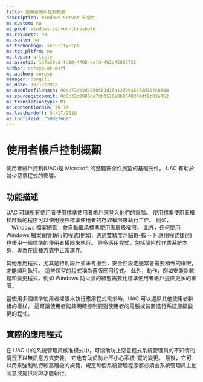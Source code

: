 ```yaml
---
title: 使用者帳戶控制概觀
description: Windows Server 安全性
ms.custom: na
ms.prod: windows-server-threshold
ms.reviewer: na
ms.suite: na
ms.technology: security-tpm
ms.tgt_pltfrm: na
ms.topic: article
ms.assetid: 1b7a39cd-fc10-4408-befd-4b2c45806732
author: coreyp-at-msft
ms.author: coreyp
manager: dongill
ms.date: 10/12/2016
ms.openlocfilehash: 90ce72cb3d1850563d16a12d09a6872d107c0690
ms.sourcegitcommit: 0d0b32c8986ba7db9536e0b8648d4ddf9b03e452
ms.translationtype: MT
ms.contentlocale: zh-TW
ms.lasthandoff: 04/17/2019
ms.locfileid: "59887669"
---
```

# <a name="user-account-control-overview"></a>使用者帳戶控制概觀
使用者帳戶控制\(UAC\)是 Microsoft 的整體安全性展望的基礎元件。  UAC 有助於減少惡意程式的影響。

## <a name="BKMK_OVER"></a>功能描述
UAC 可讓所有使用者使用標準使用者帳戶來登入他們的電腦。 使用標準使用者權杖啟動的程序可以使用授與標準使用者的存取權限來執行工作。 例如，「Windows 檔案總管」會自動繼承標準使用者層級權限。 此外，任何使用 Windows 檔案總管執行的程式\(例如，透過雙精度浮點數\-按一下 應用程式捷徑\)也使用一組標準的使用者權限來執行。 許多應用程式，包括隨附於作業系統本身，專為在這種方式中正常運作。

其他應用程式，尤其是特別設計並未考慮到，安全性設定通常會需要額外的權限，才能順利執行。 這些類型的程式稱為舊版應用程式。 此外，動作，例如安裝新軟體和變更程式，例如 Windows 防火牆的組態需要比標準使用者帳戶提供更多的權限。

當使用多個標準使用者權限來執行應用程式需求時，UAC 可以還原其他使用者群組的權杖。 這可讓使用者能夠明確控制要對使用者的電腦或裝置進行系統層級變更的程式。

## <a name="BKMK_APP"></a>實際的應用程式
在 UAC 中的系統管理員核准模式中，可協助防止惡意程式系統管理員的不知情的情況下以無訊息方式安裝。 它也有助於防止不小心系統\-寬的變更。 最後，它可以用來強制執行較高層級的規範，規定每個系統管理程序都必須由系統管理員主動同意或提供認證才能執行。



